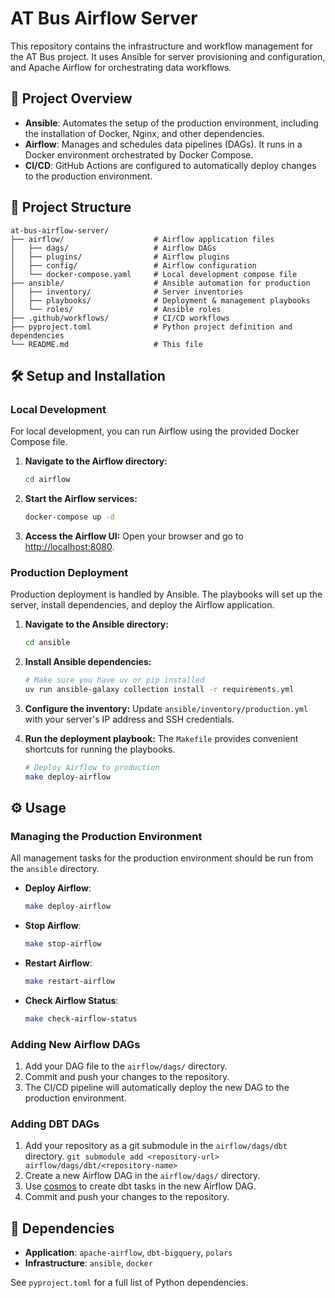 # AT Bus Airflow Server

This repository contains the infrastructure and workflow management for the AT Bus project. It uses Ansible for server provisioning and configuration, and Apache Airflow for orchestrating data workflows.

## 🚀 Project Overview

- **Ansible**: Automates the setup of the production environment, including the installation of Docker, Nginx, and other dependencies.
- **Airflow**: Manages and schedules data pipelines (DAGs). It runs in a Docker environment orchestrated by Docker Compose.
- **CI/CD**: GitHub Actions are configured to automatically deploy changes to the production environment.

## 📁 Project Structure

```
at-bus-airflow-server/
├── airflow/                    # Airflow application files
│   ├── dags/                   # Airflow DAGs
│   ├── plugins/                # Airflow plugins
│   ├── config/                 # Airflow configuration
│   └── docker-compose.yaml     # Local development compose file
├── ansible/                    # Ansible automation for production
│   ├── inventory/              # Server inventories
│   ├── playbooks/              # Deployment & management playbooks
│   └── roles/                  # Ansible roles
├── .github/workflows/          # CI/CD workflows
├── pyproject.toml              # Python project definition and dependencies
└── README.md                   # This file
```

## 🛠️ Setup and Installation

### Local Development

For local development, you can run Airflow using the provided Docker Compose file.

1.  **Navigate to the Airflow directory:**
    ```bash
    cd airflow
    ```

2.  **Start the Airflow services:**
    ```bash
    docker-compose up -d
    ```

3.  **Access the Airflow UI:**
    Open your browser and go to [http://localhost:8080](http://localhost:8080).

### Production Deployment

Production deployment is handled by Ansible. The playbooks will set up the server, install dependencies, and deploy the Airflow application.

1.  **Navigate to the Ansible directory:**
    ```bash
    cd ansible
    ```

2.  **Install Ansible dependencies:**
    ```bash
    # Make sure you have uv or pip installed
    uv run ansible-galaxy collection install -r requirements.yml
    ```

3.  **Configure the inventory:**
    Update `ansible/inventory/production.yml` with your server's IP address and SSH credentials.

4.  **Run the deployment playbook:**
    The `Makefile` provides convenient shortcuts for running the playbooks.
    ```bash
    # Deploy Airflow to production
    make deploy-airflow
    ```

## ⚙️ Usage

### Managing the Production Environment

All management tasks for the production environment should be run from the `ansible` directory.

-   **Deploy Airflow**:
    ```bash
    make deploy-airflow
    ```

-   **Stop Airflow**:
    ```bash
    make stop-airflow
    ```

-   **Restart Airflow**:
    ```bash
    make restart-airflow
    ```

-   **Check Airflow Status**:
    ```bash
    make check-airflow-status
    ```

### Adding New Airflow DAGs

1.  Add your DAG file to the `airflow/dags/` directory.
2.  Commit and push your changes to the repository.
3.  The CI/CD pipeline will automatically deploy the new DAG to the production environment.

### Adding DBT DAGs

1.  Add your repository as a git submodule in the `airflow/dags/dbt` directory. `git submodule add <repository-url> airflow/dags/dbt/<repository-name>`
2.  Create a new Airflow DAG in the `airflow/dags/` directory.
3.  Use [cosmos](https://astronomer.github.io/astronomer-cosmos/) to create dbt tasks in the new Airflow DAG.
4.  Commit and push your changes to the repository.


## 🔧 Dependencies

-   **Application**: `apache-airflow`, `dbt-bigquery`, `polars`
-   **Infrastructure**: `ansible`, `docker`

See `pyproject.toml` for a full list of Python dependencies.
